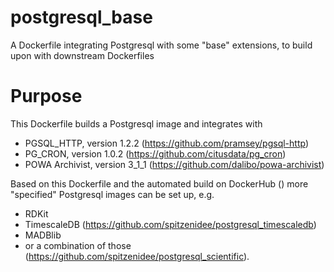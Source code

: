 # postgresql_base
A Dockerfile integrating Postgresql with some "base" extensions, to build upon with downstream Dockerfiles

# Purpose
This Dockerfile builds a Postgresql image and integrates with
* PGSQL_HTTP, version 1.2.2 (https://github.com/pramsey/pgsql-http)
* PG_CRON, version 1.0.2 (https://github.com/citusdata/pg_cron)
* POWA Archivist, version 3_1_1 (https://github.com/dalibo/powa-archivist)

Based on this Dockerfile and the automated build on DockerHub () more "specified" Postgresql images can be set up, e.g.
* RDKit
* TimescaleDB (https://github.com/spitzenidee/postgresql_timescaledb)
* MADBlib
* or a combination of those (https://github.com/spitzenidee/postgresql_scientific).
